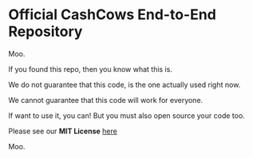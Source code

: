 # Official CashCows End-to-End Repository

Moo. 

If you found this repo, then you know what this is. 

We do not guarantee that this code, is the one actually used right now.

We cannot guarantee that this code will work for everyone.

If want to use it, you can! But you must also open source your code too.

Please see our **MIT License** [here](https://github.com/Cash-Cows/Cash-Cows.github.io/blob/main/LICENSE)

Moo.